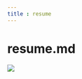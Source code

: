 ```yaml
---
title : resume
---
```


<h1>resume.md</h1>
<img src="{{site.baseurl}}/images/automation-engineer.png">
